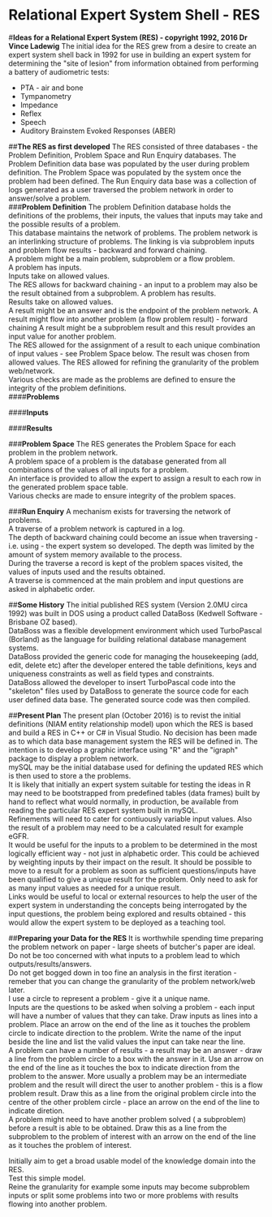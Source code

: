 # Relational Expert System Shell - RES
#**Ideas for a Relational Expert System (RES) - copyright 1992, 2016 Dr Vince Ladewig**
The initial idea for the RES grew from a desire to create an expert system shell back in 1992 for use in building an expert system for determining the "site of lesion" from information obtained from performing a battery of audiometric tests:  
  + PTA - air and bone  
  + Tympanometry  
  + Impedance  
  + Reflex  
  + Speech  
  + Auditory Brainstem Evoked Responses (ABER)  
  
##**The RES as first developed**
The RES consisted of three databases - the Problem Definition, Problem Space and Run Enquiry databases.  The Problem Definition data base was populated by the user during problem definition.  The Problem Space was populated by the system once the problem had been defined.  The Run Enquiry data base was a collection of logs generated as a user traversed the problem network in order to answer/solve a problem.  
###**Problem Definition**
The problem Definition database holds the definitions of the problems, their inputs, the values that inputs may take and the possible results of a problem.  
This database maintains the network of problems. The problem network is an interlinking structure of problems. The linking is via  subproblem inputs and problem flow results - backward and forward chaining.   
A problem might be a main problem, subproblem or a flow problem.  
A problem has inputs.  
Inputs take on allowed values.  
The RES allows for backward chaining - an input to a problem may also be the result obtained from a subproblem. 
A problem has results.  
Results take on allowed values.  
A result might be an answer and is the endpoint of the problem network.
A result might flow into another problem (a flow problem result) - forward chaining
A result might be a subproblem result and this result provides an input value for another problem.  
The RES allowed for the assignment of a result to each unique combination of input values - see Problem Space below.
The result was chosen from allowed values.
The RES allowed for refining the granularity of the problem web/network.  
Various checks are made as the problems are defined to ensure the integrity of the problem definitions.  
####**Problems**


####**Inputs**


####**Results**


###**Problem Space**
The RES generates the Problem Space for each problem in the problem network.  
A problem space of a problem is the database generated from all combinations of the values of all inputs for a problem.  
An interface is provided to allow the expert to assign a result to each row in the generated problem space table.  
Various checks are made to ensure integrity of the problem spaces.   

###**Run Enquiry**
A mechanism exists for traversing the network of problems.  
A traverse of a problem network is captured in a log.  
The depth of backward chaining could become an issue when traversing - i.e. using - the expert system so developed.  The depth was limited by the amount of system memory available to the process.  
During the traverse a record is kept of the problem spaces visited, the values of inputs used and the results obtained.  
A traverse is commenced at the main problem and input questions are asked in alphabetic order.  


##**Some History**
The initial published RES system (Version 2.0MU circa 1992) was built in DOS using a product called DataBoss (Kedwell Software - Brisbane OZ based).  
DataBoss was a flexible development environment which used TurboPascal (Borland) as the language for building relational database management systems.  
DataBoss provided the generic code for managing the housekeeping (add, edit, delete etc) after the developer entered the table definitions, keys and uniqueness constraints as well as field types and constraints.  
DataBoss allowed the developer to insert TurboPascal code into the "skeleton" files used by DataBoss to generate the source code for each user defined data base.
The generated source code was then compiled.  

##**Present Plan**
The present plan (October 2016) is to revist the initial definitions (NIAM entity relationship model) upon which the RES is based and build a RES in C++ or C# in Visual Studio.  No decision has been made as to which data base management system the RES will be defined in.  The intention is to develop a graphic interface using "R" and the "igraph" package to display a problem network.  
mySQL may be the initial database used for defining the updated RES which is then used to store a the problems.  
It is likely that initially an expert system suitable for testing the ideas in R may need to be bootstrapped from predefined tables (data frames) built by hand to reflect what would normally, in production, be available from reading the particular RES expert system built in mySQL.  
Refinements will need to cater for contiuously variable input values.  Also the result of a problem may need to be a calculated result for example eGFR.  
It would be useful for the inputs to a problem to be determined in the most logically efficient way - not just in alphabetic order. This could be achieved by weighting inputs by their impact on the result. It should be possible to move to a result for a problem as soon as sufficient questions/inputs have been qualified to give a unique result for the problem. Only need to ask for as many input values as needed for a unique result.  
Links would be useful to local or external resources to help the user of the expert system in understanding the concepts being interrogated by the input questions, the problem being explored and results obtained - this would allow the expert system to be deployed as a teaching tool.  

##**Preparing your Data for the RES**
It is worthwhile spending time preparing the problem network on paper - large sheets of butcher's paper are ideal.  
Do not be too concerned with what inputs to a problem lead to which outputs/results/answers.  
Do not get bogged down in too fine an analysis in the first iteration - remeber that you can change the granularity of the problem network/web later.  
I use a circle to represent a problem - give it a unique name.  
Inputs are the questions to be asked when solving a problem - each input will have a number of values that they can take.
Draw inputs as lines into a problem. Place an arrow on the end of the line as it touches the problem circle to indicate direction to the problem. Write the name of the input beside the line and list the valid values the input can take near the line.  
A problem can have a number of results - a result may be an answer - draw a line from the problem circle to a box with the answer in it. Use an arrow on the end of the line as it touches the box to indicate direction from the problem to the answer.
More usually a problem may be an intermediate problem and the result will direct the user to another problem - this is a flow problem result. Draw this as a line from the original problem circle into the centre of the other problem circle - place an arrow on the end of the line to indicate diretion.  
A problem might need to have another problem solved ( a subproblem) before a result is able to be obtained. Draw this as a line from the subproblem to the problem of interest with an arrow on the end of the line as it touches the problem of interest.  

Initially aim to get a broad usable model of the knowledge domain into the RES.  
Test this simple model.  
Reine the granularity for example some inputs may become subproblem inputs or split some problems into two or more problems with results flowing into another problem.  
